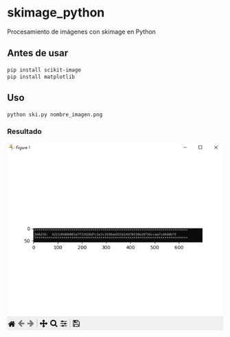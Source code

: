 # skimage_python
Procesamiento de imágenes con skimage en Python



## Antes de usar

~~~~
pip install scikit-image
pip install matplotlib
~~~~

## Uso 

~~~~
python ski.py nombre_imagen.png
~~~~


### Resultado

<img src="resultado.png">


